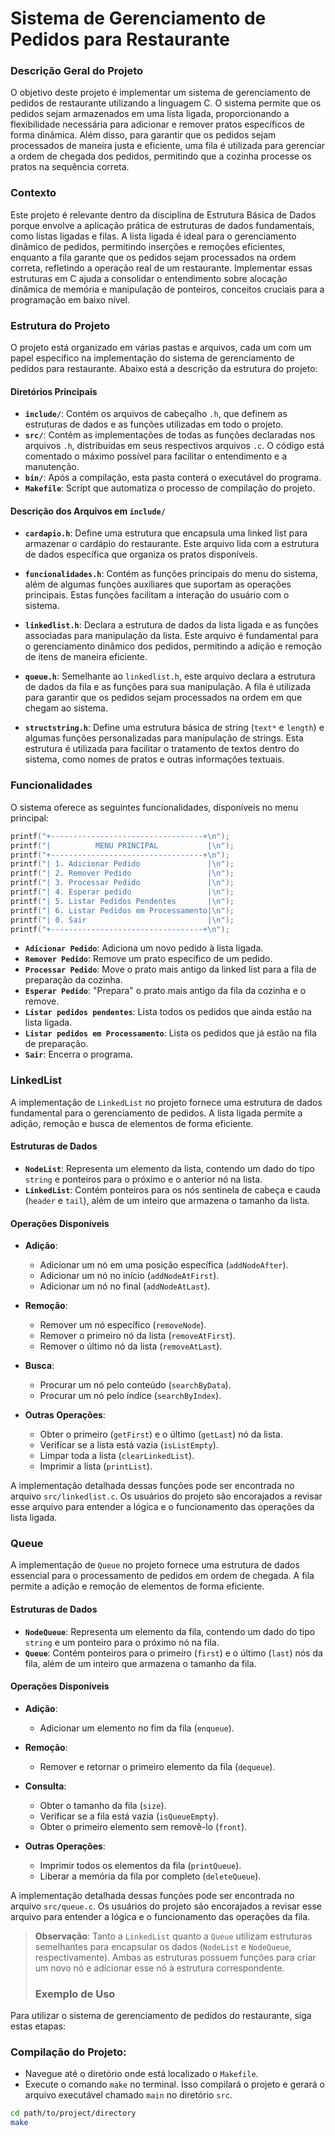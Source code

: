 # Sistema de Gerenciamento de Pedidos para Restaurante


### Descrição Geral do Projeto
O objetivo deste projeto é implementar um sistema de gerenciamento de pedidos de restaurante utilizando a linguagem C. O sistema permite que os pedidos sejam armazenados em uma lista ligada, proporcionando a flexibilidade necessária para adicionar e remover pratos específicos de forma dinâmica. Além disso, para garantir que os pedidos sejam processados de maneira justa e eficiente, uma fila é utilizada para gerenciar a ordem de chegada dos pedidos, permitindo que a cozinha processe os pratos na sequência correta.

### Contexto
Este projeto é relevante dentro da disciplina de Estrutura Básica de Dados porque envolve a aplicação prática de estruturas de dados fundamentais, como listas ligadas e filas. A lista ligada é ideal para o gerenciamento dinâmico de pedidos, permitindo inserções e remoções eficientes, enquanto a fila garante que os pedidos sejam processados na ordem correta, refletindo a operação real de um restaurante. Implementar essas estruturas em C ajuda a consolidar o entendimento sobre alocação dinâmica de memória e manipulação de ponteiros, conceitos cruciais para a programação em baixo nível.

### Estrutura do Projeto

O projeto está organizado em várias pastas e arquivos, cada um com um papel específico na implementação do sistema de gerenciamento de pedidos para restaurante. Abaixo está a descrição da estrutura do projeto:

#### Diretórios Principais

- **`include/`**: Contém os arquivos de cabeçalho `.h`, que definem as estruturas de dados e as funções utilizadas em todo o projeto.
- **`src/`**: Contém as implementações de todas as funções declaradas nos arquivos `.h`, distribuídas em seus respectivos arquivos `.c`. O código está comentado o máximo possível para facilitar o entendimento e a manutenção.
- **`bin/`**: Após a compilação, esta pasta conterá o executável do programa.
- **`Makefile`**: Script que automatiza o processo de compilação do projeto.

#### Descrição dos Arquivos em `include/`

- **`cardapio.h`**: Define uma estrutura que encapsula uma linked list para armazenar o cardápio do restaurante. Este arquivo lida com a estrutura de dados específica que organiza os pratos disponíveis.

- **`funcionalidades.h`**: Contém as funções principais do menu do sistema, além de algumas funções auxiliares que suportam as operações principais. Estas funções facilitam a interação do usuário com o sistema.

- **`linkedlist.h`**: Declara a estrutura de dados da lista ligada e as funções associadas para manipulação da lista. Este arquivo é fundamental para o gerenciamento dinâmico dos pedidos, permitindo a adição e remoção de itens de maneira eficiente.

- **`queue.h`**: Semelhante ao `linkedlist.h`, este arquivo declara a estrutura de dados da fila e as funções para sua manipulação. A fila é utilizada para garantir que os pedidos sejam processados na ordem em que chegam ao sistema.

- **`structstring.h`**: Define uma estrutura básica de string (`text*` e `length`) e algumas funções personalizadas para manipulação de strings. Esta estrutura é utilizada para facilitar o tratamento de textos dentro do sistema, como nomes de pratos e outras informações textuais.

### Funcionalidades

O sistema oferece as seguintes funcionalidades, disponíveis no menu principal:

```c
printf("+----------------------------------+\n");
printf("|          MENU PRINCIPAL           |\n");
printf("+----------------------------------+\n");
printf("| 1. Adicionar Pedido               |\n");
printf("| 2. Remover Pedido                 |\n");
printf("| 3. Processar Pedido               |\n");
printf("| 4. Esperar pedido                 |\n");
printf("| 5. Listar Pedidos Pendentes       |\n");
printf("| 6. Listar Pedidos em Processamento|\n");
printf("| 0. Sair                           |\n");
printf("+----------------------------------+\n");
```
- **`Adicionar Pedido`**: Adiciona um novo pedido à lista ligada.
- **`Remover Pedido`**: Remove um prato específico de um pedido.
- **`Processar Pedido`**: Move o prato mais antigo da linked list para a fila de preparação da cozinha.
- **`Esperar Pedido`**: "Prepara" o prato mais antigo da fila da cozinha e o remove.
- **`Listar pedidos pendentes`**: Lista todos os pedidos que ainda estão na lista ligada.
- **`Listar pedidos em Processamento`**: Lista os pedidos que já estão na fila de preparação.
- **`Sair`**: Encerra o programa.

### LinkedList

A implementação de `LinkedList` no projeto fornece uma estrutura de dados fundamental para o gerenciamento de pedidos. A lista ligada permite a adição, remoção e busca de elementos de forma eficiente.

#### Estruturas de Dados

- **`NodeList`**: Representa um elemento da lista, contendo um dado do tipo `string` e ponteiros para o próximo e o anterior nó na lista.
- **`LinkedList`**: Contém ponteiros para os nós sentinela de cabeça e cauda (`header` e `tail`), além de um inteiro que armazena o tamanho da lista.

#### Operações Disponíveis

- **Adição**:
  - Adicionar um nó em uma posição específica (`addNodeAfter`).
  - Adicionar um nó no início (`addNodeAtFirst`).
  - Adicionar um nó no final (`addNodeAtLast`).

- **Remoção**:
  - Remover um nó específico (`removeNode`).
  - Remover o primeiro nó da lista (`removeAtFirst`).
  - Remover o último nó da lista (`removeAtLast`).

- **Busca**:
  - Procurar um nó pelo conteúdo (`searchByData`).
  - Procurar um nó pelo índice (`searchByIndex`).

- **Outras Operações**:
  - Obter o primeiro (`getFirst`) e o último (`getLast`) nó da lista.
  - Verificar se a lista está vazia (`isListEmpty`).
  - Limpar toda a lista (`clearLinkedList`).
  - Imprimir a lista (`printList`).

A implementação detalhada dessas funções pode ser encontrada no arquivo `src/linkedlist.c`. Os usuários do projeto são encorajados a revisar esse arquivo para entender a lógica e o funcionamento das operações da lista ligada.

### Queue

A implementação de `Queue` no projeto fornece uma estrutura de dados essencial para o processamento de pedidos em ordem de chegada. A fila permite a adição e remoção de elementos de forma eficiente.

#### Estruturas de Dados

- **`NodeQueue`**: Representa um elemento da fila, contendo um dado do tipo `string` e um ponteiro para o próximo nó na fila.
- **`Queue`**: Contém ponteiros para o primeiro (`first`) e o último (`last`) nós da fila, além de um inteiro que armazena o tamanho da fila.

#### Operações Disponíveis

- **Adição**:
  - Adicionar um elemento no fim da fila (`enqueue`).

- **Remoção**:
  - Remover e retornar o primeiro elemento da fila (`dequeue`).

- **Consulta**:
  - Obter o tamanho da fila (`size`).
  - Verificar se a fila está vazia (`isQueueEmpty`).
  - Obter o primeiro elemento sem removê-lo (`front`).

- **Outras Operações**:
  - Imprimir todos os elementos da fila (`printQueue`).
  - Liberar a memória da fila por completo (`deleteQueue`).

A implementação detalhada dessas funções pode ser encontrada no arquivo `src/queue.c`. Os usuários do projeto são encorajados a revisar esse arquivo para entender a lógica e o funcionamento das operações da fila.

> **Observação**: Tanto a `LinkedList` quanto a `Queue` utilizam estruturas semelhantes para encapsular os dados (`NodeList` e `NodeQueue`, respectivamente). Ambas as estruturas possuem funções para criar um novo nó e adicionar esse nó à estrutura correspondente.
>
> ### Exemplo de Uso

Para utilizar o sistema de gerenciamento de pedidos do restaurante, siga estas etapas:


### **Compilação do Projeto**:
   - Navegue até o diretório onde está localizado o `Makefile`.
   - Execute o comando `make` no terminal. Isso compilará o projeto e gerará o arquivo executável chamado `main` no diretório `src`.

   ```bash
   cd path/to/project/directory
   make
  ```
